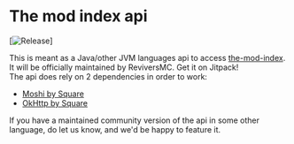 # The mod index api

[![Release](https://jitpack.io/v/ReviversMC/the-mod-index.svg)]

This is meant as a Java/other JVM languages api to access [the-mod-index](https://github.com/reviversmc/the-mod-index).
It will be officially maintained by ReviversMC.
Get it on Jitpack!  
The api does rely on 2 dependencies in order to work:
- [Moshi by Square](https://github.com/square/moshi/)
- [OkHttp by Square](https://github.com/square/okhttp/)

If you have a maintained community version of the api in some other language, do let us know, and we'd be happy to feature it.